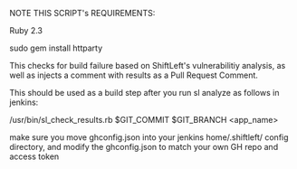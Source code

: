 NOTE THIS SCRIPT's REQUIREMENTS: 

Ruby 2.3

sudo gem install httparty



This checks for build failure based on ShiftLeft's vulnerabilitiy analysis, as well as injects a comment with results as a Pull Request Comment. 

This should be used as a build step after you run sl analyze as follows in jenkins:

/usr/bin/sl_check_results.rb $GIT_COMMIT $GIT_BRANCH  <app_name>

make sure you move ghconfig.json  into your jenkins home/.shiftleft/  config directory, and modify the ghconfig.json to match your own GH repo and access token

 
